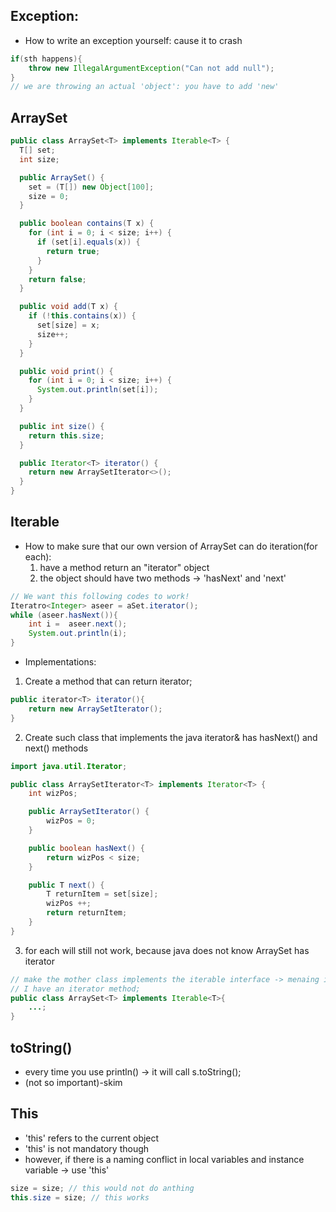 ## Exception: 
* How to write an exception yourself: cause it to crash
```Java
if(sth happens){
    throw new IllegalArgumentException("Can not add null");
}
// we are throwing an actual 'object': you have to add 'new'
```

## ArraySet
```java
public class ArraySet<T> implements Iterable<T> {
  T[] set;
  int size;

  public ArraySet() {
    set = (T[]) new Object[100];
    size = 0;
  }

  public boolean contains(T x) {
    for (int i = 0; i < size; i++) {
      if (set[i].equals(x)) {
        return true;
      }
    }
    return false;
  }

  public void add(T x) {
    if (!this.contains(x)) {
      set[size] = x;
      size++;
    }
  }

  public void print() {
    for (int i = 0; i < size; i++) {
      System.out.println(set[i]);
    }
  }

  public int size() {
    return this.size;
  }

  public Iterator<T> iterator() {
    return new ArraySetIterator<>();
  }
}

```

## Iterable
* How to make sure that our own version of ArraySet can do iteration(for each):
    1. have a method return an "iterator" object
    2. the object should have two methods -> 'hasNext' and 'next'
```Java
// We want this following codes to work!
Iteratro<Integer> aseer = aSet.iterator();
while (aseer.hasNext()){
    int i =  aseer.next();
    System.out.println(i);
}
```
* Implementations:
1. Create a method that can return iterator;
```java
public iterator<T> iterator(){
    return new ArraySetIterator();
}
```

2. Create such class that implements the java iterator& has hasNext() and next() methods
```java
import java.util.Iterator;

public class ArraySetIterator<T> implements Iterator<T> {
    int wizPos;

    public ArraySetIterator() {
        wizPos = 0;
    }

    public boolean hasNext() {
        return wizPos < size;
    }

    public T next() {
        T returnItem = set[size];
        wizPos ++;
        return returnItem;
    }
}

```

3. for each will still not work, because java does not know ArraySet has iterator
```java
// make the mother class implements the iterable interface -> menaing it is iterable
// I have an iterator method;
public class ArraySet<T> implements Iterable<T>{
    ...;
}
```
## toString()
* every time you use println() -> it will call s.toString();
* (not so important)-skim

## This
* 'this' refers to the current object
* 'this' is not mandatory though
* however, if there is a naming conflict in local variables and instance variable -> use 'this'
```java
size = size; // this would not do anthing
this.size = size; // this works
```

